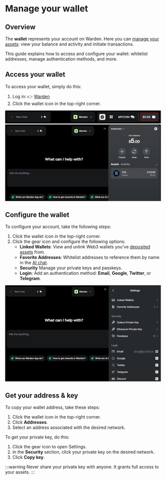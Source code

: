 ﻿---
sidebar_position: 4
---

# Manage your wallet

## Overview

The **wallet** represents your account on Warden. Here you can [manage your assets](manage-assets): view your balance and activity and initiate transactions.

This guide explains how to access and configure your wallet: whitelist addresses, manage authentication methods, and more.

## Access your wallet

To access your wallet, simply do this:

1. Log in: 👉 [Warden](https://app.wardenprotocol.org)
2. Click the wallet icon in the top-right corner.

![Access your wallet in Warden](../../static/img/warden-app/manage-your-wallet-1.png)
![View your balance and activity in Warden](../../static/img/warden-app/manage-your-wallet-2.png)

## Configure the wallet

To configure your account, take the following steps:

1. Click the wallet icon in the top-right corner.
2. Click the gear icon and configure the following options:
   - **Linked Wallets**: View and unlink Web3 wallets you've [deposited assets](manage-assets#deposit-assets) from.
   - **Favorite Addresses**: Whitelist addresses to reference them by name in the [AI chat](use-the-chat).
   - **Security** Manage your private keys and passkeys.
   - **Login**: Add an authentication method: **Email**, **Google**, **Twitter**, or **Telegram**.

![Configure your wallet in Warden](../../static/img/warden-app/manage-your-wallet-3.png)

## Get your address & key

To copy your wallet address, take these steps:

1. Click the wallet icon in the top-right corner.
2. Click **Addresses**.
3. Select an address associated with the desired network.

To get your private key, do this:

1. Click the gear icon to open Settings.
2. In the **Security** section, click your private key on the desired network.
3. Click **Copy key**.

:::warning
Never share your private key with anyone. It grants full access to your assets.
:::
